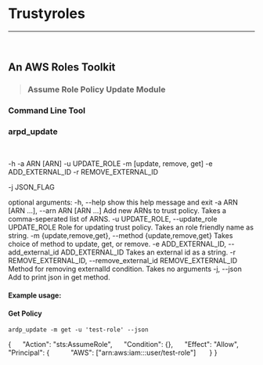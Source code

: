 # Trustyroles
--- 
<br />

## An AWS Roles Toolkit
>### Assume Role Policy Update Module

### Command Line Tool
###  arpd_update
<br />

-h 
-a ARN [ARN]
-u UPDATE_ROLE
                  -m [update, remove, get]
                  -e ADD_EXTERNAL_ID
                  -r REMOVE_EXTERNAL_ID 
              
-j JSON_FLAG

optional arguments:
  -h, --help            show this help message and exit
  -a ARN [ARN ...], --arn ARN [ARN ...]
                        Add new ARNs to trust policy. Takes a comma-seperated
                        list of ARNS.
  -u UPDATE_ROLE, --update_role UPDATE_ROLE
                        Role for updating trust policy. Takes an role friendly
                        name as string.
  -m {update,remove,get}, --method {update,remove,get}
                        Takes choice of method to update, get, or remove.
  -e ADD_EXTERNAL_ID, --add_external_id ADD_EXTERNAL_ID
                        Takes an external id as a string.
  -r REMOVE_EXTERNAL_ID, --remove_external_id REMOVE_EXTERNAL_ID
                        Method for removing externalId condition. Takes no
                        arguments
  -j, --json            Add to print json in get method.
  
#### Example usage:
#### Get Policy
`ardp_update -m get -u 'test-role' --json`

{
&nbsp;&nbsp;&nbsp; &nbsp;"Action": "sts:AssumeRole",
&nbsp;&nbsp;&nbsp;&nbsp; "Condition": {},
&nbsp;&nbsp;&nbsp;&nbsp; "Effect": "Allow",
&nbsp;&nbsp;&nbsp;&nbsp; "Principal": {
&nbsp;&nbsp;&nbsp;&nbsp;&nbsp;&nbsp;&nbsp;&nbsp;&nbsp; "AWS": ["arn:aws:iam:::user/test-role"]
&nbsp;&nbsp;&nbsp;&nbsp;&nbsp; }
}
